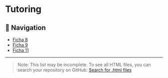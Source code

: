 # Tutoring

## 📁 Navigation

- [Ficha 8](https://jarpepegit.github.io/Tutoring/Francisco/Ficha%208.html)
- [Ficha 9](https://jarpepegit.github.io/Tutoring/Francisco/Ficha%209.html)
- [Ficha 11](https://jarpepegit.github.io/Tutoring/Francisco/Ficha%2011.html)

---

> Note: This list may be incomplete. To see all HTML files, you can search your repository on GitHub: [Search for .html files](https://github.com/jarpepegit/Tutoring/search?q=extension%3Ahtml)
